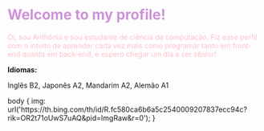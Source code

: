 <h1 style="color: #ce93d8">Welcome to my profile!</h1>

<p style="color: pink">Oi, sou Anthônia e sou estudante de ciência da computação. Fiz esse perfil com o intuito de aprender cada vez mais como programar tanto em front-end quanto em back-end, e espero chegar um dia a ser sênior!</p>
<strong>Idiomas:</strong><p>Inglês B2, Japonês A2, Mandarim A2, Alemão A1</p>
body {
img: url('https://th.bing.com/th/id/R.fc580ca6b6a5c2540009207837ecc94c?rik=OR2t71oUwS7uAQ&pid=ImgRaw&r=0');
}
